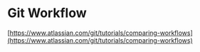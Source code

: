 # Git Workflow
[https://www.atlassian.com/git/tutorials/comparing-workflows](https://www.atlassian.com/git/tutorials/comparing-workflows)
